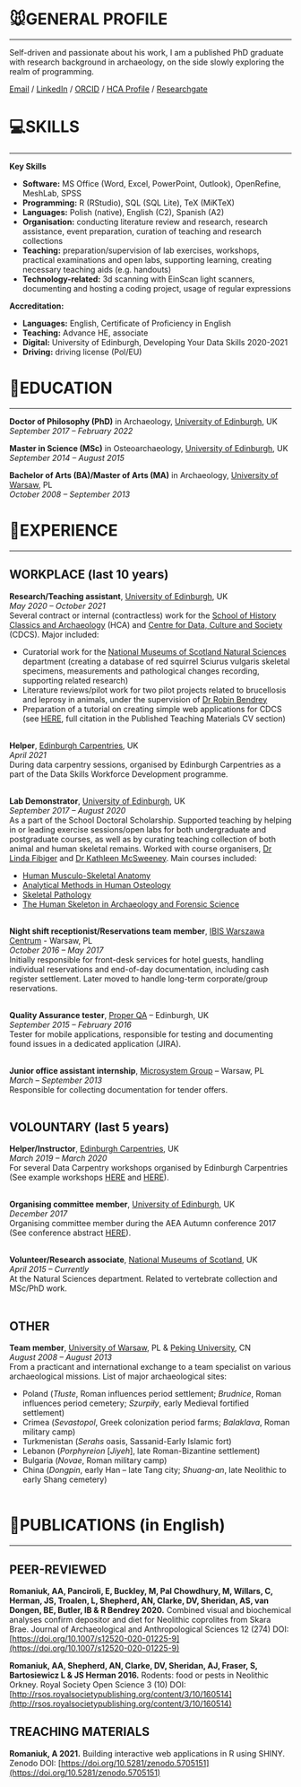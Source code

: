 # 🐭GENERAL PROFILE
---

Self-driven and passionate about his work, I am a published PhD graduate with research background in archaeology, on the side slowly exploring the realm of programming.

[Email](mailto:andrzej9001@gmail.com) / [LinkedIn](https://www.linkedin.com/in/andrzej-aleksander-romaniuk-74145292/) / [ORCID](https://orcid.org/0000-0002-4977-9241) / [HCA Profile](https://www.ed.ac.uk/profile/andrzej-romaniuk) / [Researchgate](https://www.researchgate.net/profile/Andrzej-Romaniuk)

# 💻SKILLS
---

**Key Skills**
-	**Software:**          MS Office (Word, Excel, PowerPoint, Outlook), OpenRefine, MeshLab, SPSS
-	**Programming:**       R (RStudio), SQL (SQL Lite), TeX (MiKTeX)
-	**Languages:**         Polish (native), English (C2), Spanish (A2)
-	**Organisation:**      conducting literature review and research, research assistance, event preparation, curation of teaching and research collections
-	**Teaching:**          preparation/supervision of lab exercises, workshops, practical examinations and
                     open labs, supporting learning, creating necessary teaching aids (e.g. handouts)
-	**Technology-related:**           3d scanning with EinScan light scanners, documenting and hosting a coding project, usage of regular expressions

**Accreditation:**
-	**Languages:**        English, Certificate of Proficiency in English
-	**Teaching:**          Advance HE, associate
-	**Digital:**           University of Edinburgh, Developing Your Data Skills 2020-2021
-	**Driving:**           driving license (Pol/EU)

# 🔬EDUCATION
---

**Doctor of Philosophy (PhD)** in Archaeology, [University of Edinburgh](https://www.ed.ac.uk/history-classics-archaeology), UK <br>
*September 2017 – February 2022* <br>

**Master in Science (MSc)** in Osteoarchaeology, [University of Edinburgh](https://www.ed.ac.uk/history-classics-archaeology), UK <br>
*September 2014 – August 2015* <br>

**Bachelor of Arts (BA)/Master of Arts (MA)** in Archaeology, [University of Warsaw](https://www.archeologia.uw.edu.pl/en/new-main-page/), PL <br>
*October 2008 – September 2013* <br>

# 🔨EXPERIENCE
---

## WORKPLACE (last 10 years)

**Research/Teaching assistant**, [University of Edinburgh](https://www.ed.ac.uk/history-classics-archaeology), UK <br>
*May 2020 – October 2021*<br>
Several contract or internal (contractless) work for the [School of History Classics and Archaeology](https://www.ed.ac.uk/history-classics-archaeology) (HCA) and [Centre for Data, Culture and Society](https://www.cdcs.ed.ac.uk/) (CDCS). Major included:<br>
-	Curatorial work for the [National Museums of Scotland Natural Sciences](https://www.nms.ac.uk/collections-research/collections-departments/natural-sciences/) department (creating a database of red squirrel Sciurus vulgaris skeletal specimens, measurements and pathological changes recording, supporting related research)
-	Literature reviews/pilot work for two pilot projects related to brucellosis and leprosy in animals, under the supervision of [Dr Robin Bendrey](https://www.ed.ac.uk/history-classics-archaeology/about-us/staff-profiles/profile_academic.php?search=2&uun=rbendrey)
-	Preparation of a tutorial on creating simple web applications for CDCS (see [HERE](https://doi.org/10.5281/zenodo.5705151), full citation in the Published Teaching Materials CV section)<br><br>

**Helper**, [Edinburgh Carpentries](https://edcarp.github.io/), UK<br>
*April 2021* <br>
During data carpentry sessions, organised by Edinburgh Carpentries as a part of the Data Skills Workforce Development programme.<br><br>


**Lab Demonstrator**, [University of Edinburgh](https://www.ed.ac.uk/history-classics-archaeology), UK <br>
*September 2017 – August 2020*  <br>
As a part of the School Doctoral Scholarship. Supported teaching by helping in or leading exercise sessions/open labs for both undergraduate and postgraduate courses, as well as by curating teaching collection of both animal and human skeletal remains. Worked with course organisers, [Dr Linda Fibiger](https://www.ed.ac.uk/history-classics-archaeology/about-us/staff-profiles/profile_tab1_academic.php?uun=lfibiger) and [Dr Kathleen McSweeney](https://www.ed.ac.uk/history-classics-archaeology/about-us/staff-profiles/profile_academic.php?search=8&uun=kmcsween). Main courses included:  <br> 
-	[Human Musculo-Skeletal Anatomy](http://www.drps.ed.ac.uk/15-16/dpt/cxpghc11367.htm)
-	[Analytical Methods in Human Osteology](http://www.drps.ed.ac.uk/16-17/dpt/cxpghc11230.htm)
-	[Skeletal Pathology](http://www-test.drps.ed.ac.uk/16-17/dpt/cxpghc11231.htm)
-	[The Human Skeleton in Archaeology and Forensic Science](http://www.drps.ed.ac.uk/20-21/dpt/cxarca08014.htm) <br><br>


**Night shift receptionist/Reservations team member**, [IBIS Warszawa Centrum](https://all.accor.com/hotel/2894/index.pl.shtml) - Warsaw, PL  <br>
*October 2016 – May 2017*   <br>
Initially responsible for front-desk services for hotel guests, handling individual reservations and end-of-day documentation, including cash register settlement. Later moved to handle long-term corporate/group reservations.<br><br>


**Quality Assurance tester**, [Proper QA](https://www.properqa.com/) – Edinburgh, UK  <br>
*September 2015 – February 2016* <br>
Tester for mobile applications, responsible for testing and documenting found issues in a dedicated application (JIRA). <br><br>


**Junior office assistant internship**, [Microsystem Group](https://gb.kompass.com/c/microsystem-group-andrzej-synejko-i-joanna-synejko-sp-j/pl080693/) – Warsaw, PL <br>
*March – September 2013* <br>
Responsible for collecting documentation for tender offers. <br><br>


## VOLOUNTARY (last 5 years)

**Helper/Instructor**, [Edinburgh Carpentries](https://edcarp.github.io/), UK <br>
*March 2019 – March 2020* <br>
For several Data Carpentry workshops organised by Edinburgh Carpentries (See example workshops [HERE](https://edcarp.github.io/2019-02-18-edinburgh-business-school/) and [HERE](https://edcarp.github.io/2019-05-06-edinburgh/)).<br><br>


**Organising committee member**, [University of Edinburgh](https://www.ed.ac.uk/history-classics-archaeology), UK <br>
*December 2017* <br>
Organising committee member during the AEA Autumn conference 2017 (See conference abstract [HERE](https://www.ed.ac.uk/files/atoms/files/aea_conference_final_programme.pdf)). <br><br>


**Volunteer/Research associate**, [National Museums of Scotland](https://www.nms.ac.uk/collections-research/collections-departments/natural-sciences/), UK <br>
*April 2015 – Currently* <br>
At the Natural Sciences department. Related to vertebrate collection and MSc/PhD work. <br><br>


## OTHER

**Team member**, [University of Warsaw](https://www.archeologia.uw.edu.pl/en/new-main-page/), PL & [Peking University](http://archaeology.pku.edu.cn/), CN  <br>
*August 2008 – August 2013* <br>
From a practicant and international exchange to a team specialist on various archaeological missions. List of major archaeological sites: <br>
-	Poland (*Tłuste*, Roman influences period settlement; *Brudnice*, Roman influences period cemetery; *Szurpiły*, early Medieval fortified settlement)
-	Crimea (*Sevastopol*, Greek colonization period farms; *Balaklava*, Roman military camp)
-	Turkmenistan (*Serahs* oasis, Sassanid-Early Islamic fort)
-	Lebanon (*Porphyreion* [*Jiyeh*], late Roman-Bizantine settlement)
-	Bulgaria (*Novae*, Roman military camp)
-	China (*Dongpin*, early Han – late Tang city; *Shuang-an*, late Neolithic to early Shang cemetery) <br><br>


# 📖PUBLICATIONS (in English)
---

## PEER-REVIEWED

**Romaniuk, AA, Panciroli, E, Buckley, M, Pal Chowdhury, M, Willars, C, Herman, JS, Troalen, L, Shepherd, AN, Clarke, DV, Sheridan, AS, van Dongen, BE, Butler, IB & R Bendrey 2020.** Combined visual and biochemical analyses confirm depositor and diet for Neolithic coprolites from Skara Brae. Journal of Archaeological and Anthropological Sciences 12 (274) DOI: [https://doi.org/10.1007/s12520-020-01225-9](https://doi.org/10.1007/s12520-020-01225-9)

**Romaniuk, AA, Shepherd, AN, Clarke, DV, Sheridan, AJ, Fraser, S, Bartosiewicz L & JS Herman 2016.** Rodents: food or pests in Neolithic Orkney. Royal Society Open Science 3 (10) DOI: [http://rsos.royalsocietypublishing.org/content/3/10/160514](http://rsos.royalsocietypublishing.org/content/3/10/160514)

  
## TREACHING MATERIALS
  
**Romaniuk, A 2021.** Building interactive web applications in R using SHINY. Zenodo DOI: [https://doi.org/10.5281/zenodo.5705151](https://doi.org/10.5281/zenodo.5705151)


